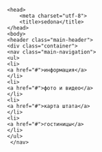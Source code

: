 <!DOCTYPE html>
<html lang="ru">

    <head>
        <meta charset="utf-8">
        <title>sedona</title>
    </head>
    <body>
    <header class="main-header">
    <div class="container">
    <nav class="main-navigation">
    <ul>
    <li>
    <a href="#">информация</a>
    </li>
    <li>
    <a href="#">фото и видео</a>
    </li>
    <li>
    <a href="#">карта штата</a>
    </li>
    <li>
    <a href="#">гостиницы</a>
    </li>
    </ul>
     </nav>
   <div class="user-block">
   </div>
   </div>
   </header>
   </body>
   </html>